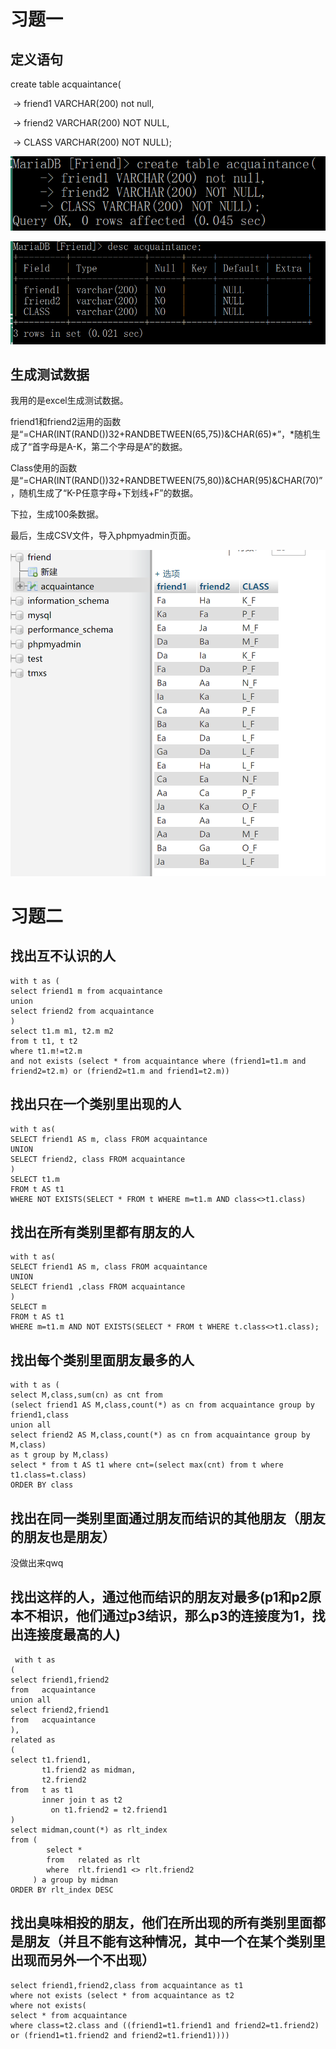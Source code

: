 # 习题一

## 定义语句

create table acquaintance(

​    -> friend1 VARCHAR(200) not null,

​    -> friend2 VARCHAR(200) NOT NULL,

​    -> CLASS VARCHAR(200) NOT NULL);

![](https://github.com/yxy626/homework03/blob/master/%E6%95%B0%E6%8D%AE%E5%BA%932.png)

![](https://github.com/yxy626/homework03/blob/master/%E6%95%B0%E6%8D%AE%E5%BA%931.png)

## 生成测试数据

我用的是excel生成测试数据。

friend1和friend2运用的函数是“=CHAR(INT(RAND())32+RANDBETWEEN(65,75))&CHAR(65)*”，*随机生成了“首字母是A-K，第二个字母是A”的数据。

Class使用的函数是“=CHAR(INT(RAND())32+RANDBETWEEN(75,80))&CHAR(95)&CHAR(70)”，随机生成了“K-P任意字母+下划线+F”的数据。

下拉，生成100条数据。

最后，生成CSV文件，导入phpmyadmin页面。

![](https://github.com/yxy626/homework03/blob/master/%E6%95%B0%E6%8D%AE%E5%BA%933.png)

# 习题二

## 找出互不认识的人

```
with t as (
select friend1 m from acquaintance
union 
select friend2 from acquaintance
)
select t1.m m1, t2.m m2
from t t1, t t2
where t1.m!=t2.m
and not exists (select * from acquaintance where (friend1=t1.m and friend2=t2.m) or (friend2=t1.m and friend1=t2.m))
```

## 找出只在一个类别里出现的人

```
with t as(
SELECT friend1 AS m, class FROM acquaintance
UNION
SELECT friend2, class FROM acquaintance
)
SELECT t1.m
FROM t AS t1
WHERE NOT EXISTS(SELECT * FROM t WHERE m=t1.m AND class<>t1.class)
```

## 找出在所有类别里都有朋友的人

```
with t as(
SELECT friend1 AS m, class FROM acquaintance
UNION
SELECT friend1 ,class FROM acquaintance
)
SELECT m
FROM t AS t1
WHERE m=t1.m AND NOT EXISTS(SELECT * FROM t WHERE t.class<>t1.class);
```

## 找出每个类别里面朋友最多的人

```
with t as (
select M,class,sum(cn) as cnt from 
(select friend1 AS M,class,count(*) as cn from acquaintance group by friend1,class
union all
select friend2 AS M,class,count(*) as cn from acquaintance group by M,class)
as t group by M,class)
select * from t AS t1 where cnt=(select max(cnt) from t where t1.class=t.class)
ORDER BY class
```

## 找出在同一类别里面通过朋友而结识的其他朋友（朋友的朋友也是朋友）

没做出来qwq

## 找出这样的人，通过他而结识的朋友对最多(p1和p2原本不相识，他们通过p3结识，那么p3的连接度为1，找出连接度最高的人)

```
 with t as 
(
select friend1,friend2
from   acquaintance
union all
select friend2,friend1
from   acquaintance
),
related as
(
select t1.friend1,
       t1.friend2 as midman,
       t2.friend2 
from   t as t1
       inner join t as t2
         on t1.friend2 = t2.friend1
)
select midman,count(*) as rlt_index
from (
        select *
        from   related as rlt
        where  rlt.friend1 <> rlt.friend2
     ) a group by midman		 
ORDER BY rlt_index DESC
```

## 找出臭味相投的朋友，他们在所出现的所有类别里面都是朋友（并且不能有这种情况，其中一个在某个类别里出现而另外一个不出现）

```
select friend1,friend2,class from acquaintance as t1
where not exists (select * from acquaintance as t2
where not exists(
select * from acquaintance 
where class=t2.class and ((friend1=t1.friend1 and friend2=t1.friend2) or (friend1=t1.friend2 and friend2=t1.friend1))))
```


